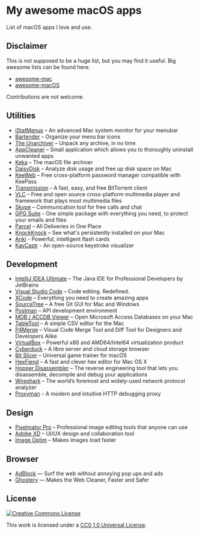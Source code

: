 # My awesome macOS apps

List of macOS apps I love and use.

## Disclaimer

This is not supposed to be a huge list, but you may find it useful. Big awesome lists can be found here:

- [awesome-mac](https://github.com/jaywcjlove/awesome-mac)
- [awesome-macOS](https://github.com/iCHAIT/awesome-macOS)

Contributions are not welcome.

## Utilities

- [iStatMenus](https://bjango.com/mac/istatmenus/) – An advanced Mac system monitor for your menubar
- [Bartender](https://www.macbartender.com) – Organize your menu bar icons
- [The Unarchiver](https://macpaw.com/the-unarchiver) – Unpack any archive, in no time
- [AppCleaner](https://freemacsoft.net/appcleaner/) – Small application which allows you to thoroughly uninstall unwanted apps
- [Keka](https://www.keka.io/) – The macOS file archiver
- [DaisyDisk](https://daisydiskapp.com) – Analyze disk usage and free up disk space on Mac
- [KeeWeb](https://keeweb.info) – Free cross-platform password manager compatible with KeePass
- [Transmission](https://transmissionbt.com) – A fast, easy, and free BitTorrent client
- [VLC](https://www.videolan.org/vlc/) – Free and open source cross-platform multimedia player and framework that plays most multimedia files
- [Skype](https://www.skype.com) – Communication tool for free calls and chat
- [GPG Suite](https://gpgtools.org/) - One simple package with everything you need, to protect your emails and files
- [Parcel](https://parcelapp.net) – All Deliveries in One Place
- [KnockKnock](https://objective-see.com/products/knockknock.html) – See what's persistently installed on your Mac
- [Anki](https://apps.ankiweb.net/) - Powerful, intelligent flash cards
- [KayCastr](https://github.com/keycastr/keycastr) - An open-source keystroke visualizer

## Development

- [IntelliJ IDEA Ultimate](https://www.jetbrains.com/idea/) – The Java IDE for Professional Developers by JetBrains
- [Visual Studio Code](https://code.visualstudio.com) – Code editing. Redefined.
- [XCode](https://developer.apple.com/xcode/) – Everything you need to create amazing apps
- [SourceTree](https://www.sourcetreeapp.com) – A free Git GUI for Mac and Windows
- [Postman](https://www.getpostman.com) – API development environment
- [MDB / ACCDB Viewer](https://eggerapps.at/mdbviewer/) – Open Microsoft Access Databases on your Mac
- [TableTool](https://github.com/jakob/TableTool) – A simple CSV editor for the Mac
- [P4Merge](https://www.perforce.com/products/helix-core-apps/merge-diff-tool-p4merge) – Visual Code Merge Tool and Diff Tool for Designers and Developers Alike
- [VirtualBox](https://www.virtualbox.org) – Powerful x86 and AMD64/Intel64 virtualization product
- [Cyberduck](https://cyberduck.io) – A libre server and cloud storage browser
- [Bit Slicer](https://github.com/zorgiepoo/bit-slicer/) – Universal game trainer for macOS
- [HexFiend](https://github.com/ridiculousfish/HexFiend) – A fast and clever hex editor for Mac OS X
- [Hopper Disassembler](https://www.hopperapp.com) – The reverse engineering tool that lets you disassemble, decompile and debug your applications
- [Wireshark](https://www.wireshark.org) – The world’s foremost and widely-used network protocol analyzer
- [Proxyman](https://proxyman.io) – A modern and intuitive HTTP debugging proxy

## Design

- [Pixelmator Pro](https://www.pixelmator.com) – Professional image editing tools that anyone can use
- [Adobe XD](https://www.adobe.com/products/xd.html) – UI/UX design and collaboration tool
- [Image Optim](https://imageoptim.com/mac) – Makes images load faster

## Browser

- [AdBlock](https://getadblock.com) — Surf the web without annoying pop ups and ads
- [Ghostery](https://www.ghostery.com) — Makes the Web Cleaner, Faster and Safer

## License

[![Creative Commons License](https://licensebuttons.net/l/publicdomain/88x31.png)](https://creativecommons.org/publicdomain/zero/1.0/)

This work is licensed under a [CC0 1.0 Universal License](https://creativecommons.org/publicdomain/zero/1.0/).
